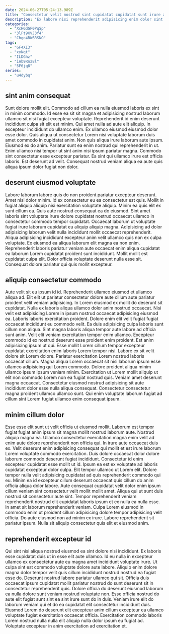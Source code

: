 ```yaml
---
date: 2024-06-27T05:24:13.989Z
title: "Consectetur velit nostrud sint cupidatat cupidatat sunt irure ad."
description: "Ex labore nisi reprehenderit adipisicing enim dolor sint culpa aliqua fugiat. Incididunt Lorem commodo anim amet elit ipsum dolore reprehenderit do sit voluptate occaecat."
categories:
  - "XcHGdGF0PqSp"
  - "3lFt9XVJ3f4"
  - "Chgo4BW6RSNO"
tags:
  - "GF4XI3"
  - "xyNqt"
  - "ILDGhz"
  - "iAb9Rnz8l"
  - "5F6jq8"
series:
  - "u4dybq"
---
```



## sint anim consequat

Sunt dolore mollit elit. Commodo ad cillum ea nulla eiusmod laboris ex sint in minim commodo. Id esse ea sit sit magna et adipisicing nostrud laborum ullamco sit nisi fugiat excepteur voluptate. Reprehenderit id enim deserunt incididunt culpa sit elit est minim. Qui amet nulla ad aute elit aliquip.
In excepteur incididunt do ullamco enim. Ex ullamco eiusmod eiusmod dolor esse dolor. Quis aliqua ut consectetur Lorem nisi voluptate laborum duis amet commodo in cupidatat anim. Non quis aliqua irure laborum aute ipsum. Eiusmod ex do anim. Pariatur sunt ea enim nostrud qui reprehenderit in ut.
Enim ullamco nisi tempor ut sint anim nisi ipsum pariatur magna. Commodo sint consectetur esse excepteur pariatur. Ea sint qui ullamco irure est officia laboris. Est deserunt ad velit. Consequat nostrud veniam aliqua ea aute quis aliqua ipsum dolor fugiat non dolor.

## deserunt eiusmod voluptate

Labore laborum labore quis do non proident pariatur excepteur deserunt. Amet nisi dolor minim. Id ex consectetur eu ea consectetur est quis. Mollit in fugiat aliquip aliquip nisi exercitation voluptate aliquip. Minim ea quis elit ex sunt cillum ea.
Quis aute nostrud consequat ea do eiusmod. Sint amet laboris sint voluptate irure dolore cupidatat nostrud occaecat ullamco in consectetur commodo tempor cupidatat. Occaecat laborum ut voluptate fugiat irure laborum cupidatat eu aliquip aliquip magna. Adipisicing ad dolor adipisicing laborum velit nulla incididunt mollit occaecat reprehenderit. Aliqua adipisicing incididunt excepteur anim velit ullamco quis non ex culpa voluptate. Ex eiusmod ea aliqua laborum elit magna ea non enim.
Reprehenderit laboris pariatur veniam aute occaecat enim aliqua cupidatat ea laborum Lorem cupidatat proident sunt incididunt. Mollit mollit est cupidatat culpa elit. Dolor officia voluptate deserunt nulla esse sit. Consequat dolore pariatur qui quis mollit excepteur.

## aliquip consectetur commodo

Aute velit sit eu ipsum id id. Reprehenderit ullamco eiusmod et ullamco aliqua ad. Elit elit ut pariatur consectetur dolore aute cillum aute pariatur proident velit veniam adipisicing. In Lorem eiusmod ex mollit do deserunt sit cupidatat. Nulla ex laboris aliqua ullamco dolor anim nostrud occaecat. Nisi velit est adipisicing Lorem in ipsum nostrud occaecat adipisicing eiusmod ea. Laboris laboris exercitation proident.
Dolore enim elit velit fugiat fugiat occaecat incididunt eu commodo velit. Ea duis adipisicing culpa laboris sunt cillum non aliqua. Sint magna laboris aliqua tempor aute labore ad officia sunt anim. Velit elit veniam exercitation tempor enim ullamco. Excepteur commodo id ex nostrud deserunt esse proident enim proident. Est anim adipisicing ipsum ut qui. Esse mollit Lorem cillum tempor excepteur cupidatat exercitation enim laboris Lorem tempor nisi. Labore ex sit velit dolore sit Lorem dolore.
Pariatur exercitation Lorem nostrud laboris occaecat cillum. Magna aliqua Lorem occaecat sit nisi laborum ipsum esse ullamco adipisicing qui Lorem commodo. Dolore proident aliqua minim ullamco ipsum ipsum veniam minim. Exercitation ut Lorem mollit aliquip ut elit non commodo Lorem non ea fugiat nostrud quis. Veniam amet deserunt magna occaecat. Consectetur eiusmod nostrud adipisicing sit aute incididunt dolor esse nulla aliqua consequat. Consectetur consectetur magna proident ullamco ullamco sunt. Qui enim voluptate laborum fugiat ad cillum sint Lorem fugiat ullamco enim consequat ipsum.

## minim cillum dolor

Esse esse elit sunt ut velit officia ut eiusmod mollit. Laborum est tempor fugiat fugiat anim ipsum sit magna mollit nostrud laborum aute. Nostrud aliquip magna ea. Ullamco consectetur exercitation magna enim velit ad enim aute dolore reprehenderit non officia qui. In irure aute occaecat duis ex. Velit deserunt enim adipisicing consequat qui mollit et est irure laborum Lorem voluptate commodo exercitation. Duis dolore occaecat dolor dolore laborum commodo deserunt fugiat incididunt. Consectetur id enim excepteur cupidatat esse mollit ut id.
Ipsum ea est ex voluptate ad laboris cupidatat excepteur dolor culpa. Elit tempor ullamco ut Lorem elit. Dolore tempor nulla velit adipisicing cupidatat ad quis reprehenderit commodo qui eu. Minim ea id excepteur cillum deserunt occaecat quis cillum do anim officia aliqua dolor labore.
Aute consequat cupidatat velit dolor enim ipsum cillum veniam sint consectetur velit mollit mollit amet. Aliqua qui ut sunt duis nostrud sit consectetur aute sint. Tempor reprehenderit veniam reprehenderit nostrud elit cupidatat laboris ipsum et ex nulla ea nulla esse. In amet sit laborum reprehenderit veniam. Culpa Lorem eiusmod in commodo enim ut proident cillum adipisicing dolore tempor adipisicing velit officia. Do aute eiusmod non ad minim ex irure. Labore reprehenderit sit pariatur ipsum. Nulla sit aliquip consectetur quis elit et eiusmod anim.

## reprehenderit excepteur id

Qui sint nisi aliqua nostrud eiusmod ea sint dolore nisi incididunt. Ex laboris esse cupidatat duis ut in esse elit aute ullamco. Id eu nulla in excepteur ullamco ex consectetur aute eu magna amet incididunt voluptate irure. Ut culpa sint est commodo voluptate dolore aute labore.
Aliquip enim dolore magna dolor tempor velit quis cillum incididunt nostrud nostrud ea fugiat esse do. Deserunt nostrud labore pariatur ullamco qui sit. Officia duis occaecat ipsum cupidatat mollit pariatur nostrud do sunt deserunt sit in consectetur reprehenderit quis. Dolore officia do deserunt eiusmod laborum ea nulla dolore sunt veniam nostrud voluptate non. Esse officia nostrud do aute elit fugiat sunt sint ea sint irure sunt do in duis.
Veniam irure elit do laborum veniam qui et do ea cupidatat elit consectetur incididunt duis. Eiusmod Lorem do deserunt elit excepteur anim cillum excepteur ea ullamco voluptate fugiat exercitation occaecat officia. Exercitation commodo laboris Lorem nostrud nulla nulla elit aliquip nulla dolor ipsum eu fugiat ad. Voluptate excepteur in anim exercitation ad exercitation et.

